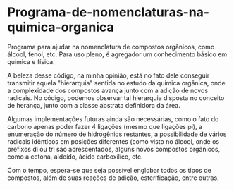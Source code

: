 # Programa-de-nomenclaturas-na-quimica-organica
Programa para ajudar na nomenclatura de compostos orgânicos, como álcool, fenol, etc. Para uso pleno, é agregador um conhecimento básico em química e física.

A beleza desse código, na minha opinião, está no fato dele conseguir transmitir aquela "hierarquia" sentida no estudo da química orgânica, onde a complexidade dos
compostos avança junto com a adição de novos radicais. No código, podemos observar tal hierarquia disposta no conceito de herança, junto com a classe abstrata
definidora da área.

Algumas implementações futuras ainda são necessárias, como o fato do carbono apenas poder fazer 4 ligações (mesmo que ligações pi), a enumeração do número de hidrogênios restantes, a possibilidade de vários radicais idênticos em posições diferentes (como visto no álcool, onde os prefixos di ou tri são acrescentados, alguns novos compostos
orgânicos, como a cetona, aldeído, ácido carboxílico, etc.

Com o tempo, espera-se que seja possível englobar todos os tipos de compostos, além de suas reações de adição, esterificação, entre outras.
